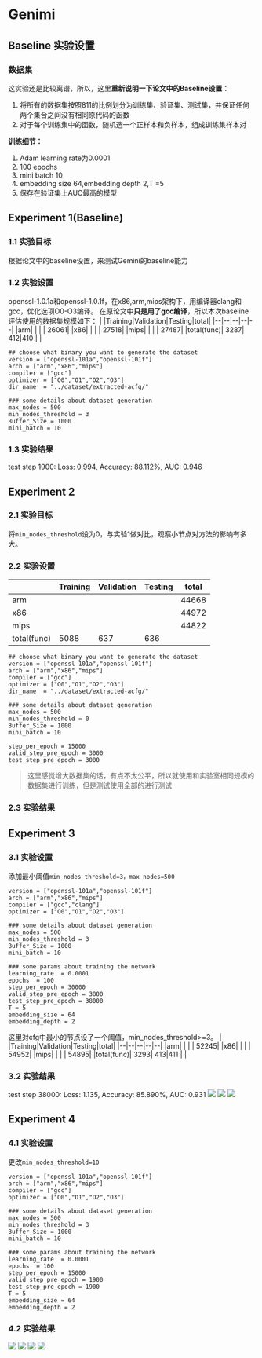 # Genimi

## Baseline 实验设置
### 数据集

这实验还是比较离谱，所以，这里**重新说明一下论文中的Baseline设置：**
1. 将所有的数据集按照811的比例划分为训练集、验证集、测试集，并保证任何两个集合之间没有相同原代码的函数
2. 对于每个训练集中的函数，随机选一个正样本和负样本，组成训练集样本对

**训练细节：**
1. Adam learning rate为0.0001
2. 100 epochs
3. mini batch 10
4. embedding size 64,embedding depth 2,T =5
5. 保存在验证集上AUC最高的模型




## Experiment 1(Baseline)
### 1.1 实验目标
根据论文中的baseline设置，来测试Gemini的baseline能力

### 1.2 实验设置
openssl-1.0.1a和openssl-1.0.1f，在x86,arm,mips架构下，用编译器clang和gcc，优化选项O0-O3编译。
在原论文中**只是用了gcc编译**，所以本次baseline评估使用的数据集规模如下：
| |Training|Validation|Testing|total|
|--|--|--|--|--|
|arm| | | | 26061|
|x86| | | | 27518|
|mips| | | | 27487|
|total(func)| 3287| 412|410 | |
```
## choose what binary you want to generate the dataset
version = ["openssl-101a","openssl-101f"]
arch = ["arm","x86","mips"]
compiler = ["gcc"]
optimizer = ["O0","O1","O2","O3"]
dir_name  = "../dataset/extracted-acfg/"

### some details about dataset generation
max_nodes = 500
min_nodes_threshold = 3
Buffer_Size = 1000
mini_batch = 10
```

### 1.3 实验结果
test step 1900: Loss: 0.994, Accuracy: 88.112%, AUC: 0.946

## Experiment 2
### 2.1 实验目标
将`min_nodes_threshold`设为0，与实验1做对比，观察小节点对方法的影响有多大。

### 2.2 实验设置
| |Training|Validation|Testing|total|
|--|--|--|--|--|
|arm| | | | 44668|
|x86| | | | 44972|
|mips| | | | 44822|
|total(func)| 5088| 637 | 636 | |
```
## choose what binary you want to generate the dataset
version = ["openssl-101a","openssl-101f"]
arch = ["arm","x86","mips"]
compiler = ["gcc"]
optimizer = ["O0","O1","O2","O3"]
dir_name  = "../dataset/extracted-acfg/"

### some details about dataset generation
max_nodes = 500
min_nodes_threshold = 0
Buffer_Size = 1000
mini_batch = 10

step_per_epoch = 15000
valid_step_pre_epoch = 3000
test_step_pre_epoch = 3000
```
>这里感觉增大数据集的话，有点不太公平，所以就使用和实验室相同规模的数据集进行训练，但是测试使用全部的进行测试

### 2.3 实验结果


## Experiment 3
### 3.1 实验设置
添加最小阈值`min_nodes_threshold=3，max_nodes=500`
```
version = ["openssl-101a","openssl-101f"]
arch = ["arm","x86","mips"]
compiler = ["gcc","clang"]
optimizer = ["O0","O1","O2","O3"]

### some details about dataset generation
max_nodes = 500
min_nodes_threshold = 3
Buffer_Size = 1000
mini_batch = 10

### some params about training the network
learning_rate  = 0.0001
epochs  = 100
step_per_epoch = 30000
valid_step_pre_epoch = 3800
test_step_pre_epoch = 38000
T = 5
embedding_size = 64
embedding_depth = 2
```
这里对cfg中最小的节点设了一个阈值，min_nodes_threshold>=3。
| |Training|Validation|Testing|total|
|--|--|--|--|--|
|arm| | | | 52245|
|x86| | | | 54952|
|mips| | | | 54895|
|total(func)| 3293| 413|411 | |

### 3.2 实验结果
test step 38000: Loss: 1.135, Accuracy: 85.890%, AUC: 0.931
![](https://yunlongs-1253041399.cos.ap-chengdu.myqcloud.com/image/Similary_Detection/experiment_result/Figure_9.png)
![](https://yunlongs-1253041399.cos.ap-chengdu.myqcloud.com/image/Similary_Detection/experiment_result/Figure_10.png)
![](https://yunlongs-1253041399.cos.ap-chengdu.myqcloud.com/image/Similary_Detection/experiment_result/Figure_11.png)

## Experiment 4
### 4.1 实验设置
更改`min_nodes_threshold=10`
```
version = ["openssl-101a","openssl-101f"]
arch = ["arm","x86","mips"]
compiler = ["gcc"]
optimizer = ["O0","O1","O2","O3"]

### some details about dataset generation
max_nodes = 500
min_nodes_threshold = 3
Buffer_Size = 1000
mini_batch = 10

### some params about training the network
learning_rate  = 0.0001
epochs  = 100
step_per_epoch = 15000
valid_step_pre_epoch = 1900
test_step_pre_epoch = 1900
T = 5
embedding_size = 64
embedding_depth = 2
```


### 4.2 实验结果
![](https://yunlongs-1253041399.cos.ap-chengdu.myqcloud.com/image/Similary_Detection/experiment_result/Figure_6.png)
![](https://yunlongs-1253041399.cos.ap-chengdu.myqcloud.com/image/Similary_Detection/experiment_result/Figure_7.png)
![](https://yunlongs-1253041399.cos.ap-chengdu.myqcloud.com/image/Similary_Detection/experiment_result/Figure_8.png)
![](https://yunlongs-1253041399.cos.ap-chengdu.myqcloud.com/image/Similary_Detection/experiment_result/Figure_5.png)